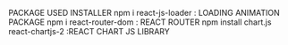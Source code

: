 PACKAGE USED INSTALLER
npm i react-js-loader : LOADING ANIMATION PACKAGE
npm i react-router-dom :  REACT ROUTER
npm install chart.js react-chartjs-2 :REACT CHART JS LIBRARY